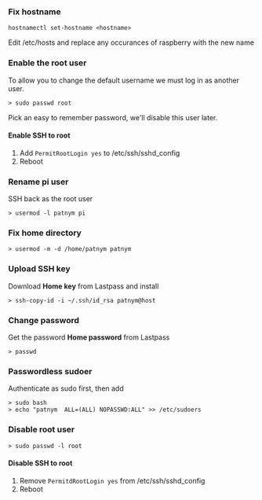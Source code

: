### Fix hostname

```
hostnamectl set-hostname <hostname>
```

Edit /etc/hosts and replace any occurances of raspberry with the new name

### Enable the root user 

To allow you to change the default username we must log in as another user.
```
> sudo passwd root
```
Pick an easy to remember password, we'll disable this user later.

#### Enable SSH to root
1. Add ```PermitRootLogin yes``` to /etc/ssh/sshd_config
1. Reboot

### Rename pi user

SSH back as the root user

```
> usermod -l patnym pi
```

### Fix home directory

```
> usermod -m -d /home/patnym patnym
```

### Upload SSH key

Download **Home key** from Lastpass and install

```
> ssh-copy-id -i ~/.ssh/id_rsa patnym@host
```

### Change password

Get the password **Home password** from Lastpass

```
> passwd
```

### Passwordless sudoer

Authenticate as sudo first, then add
```
> sudo bash
> echo "patnym  ALL=(ALL) NOPASSWD:ALL" >> /etc/sudoers
```

### Disable root user

```
> sudo passwd -l root
```

#### Disable SSH to root
1. Remove ```PermitdRootLogin yes``` from /etc/ssh/sshd_config
2. Reboot
